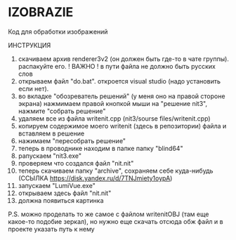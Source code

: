 # IZOBRAZIE
Код для обработки изображений

ИНСТРУКЦИЯ
1. скачиваем архив renderer3v2 (он должен быть где-то в чате группы). распакуйте его. ! ВАЖНО ! в пути файла не должно быть русских слов
2. открываем файл "do.bat". откроется visual studio (надо установить если нет). 
3. во вкладке "обозреватель решений" (у меня оно на правой стороне экрана) нажмимаем правой кнопкой мыши на "решение nit3", нажмите "собрать решение"
4. удаляем все из файла writenit.cpp (nit3/sourse files/writenit.cpp) 
5. копируем содержимое моего writenit (здесь в репозитории) файла и вставляем в решение
6. нажимаем "пересобрать решение"
7. теперь в проводнике находим в папке папку "blind64"
8. рапускаем "nit3.exe"
9. проверяем что создался файл "nit.nit"
10. теперь скачиваем папку "archive", сохраняем себе куда-нибудь (ССЫЛКА https://disk.yandex.ru/d/7TNJmiety1oypA)
11. запускаем "LumiVue.exe"
12. открываем здесь файл "nit.nit"
13. должна появиться картинка

P.S.
можно проделать то же самое с файлом writenitOBJ (там еще какое-то подобие зеркал), но нужно еще скачать отсюда обж файл и в проекте указать путь к нему
